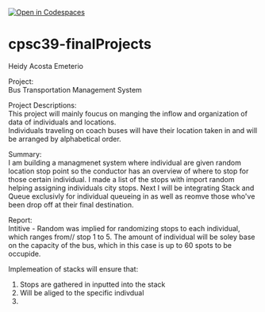 [![Open in Codespaces](https://classroom.github.com/assets/launch-codespace-2972f46106e565e64193e422d61a12cf1da4916b45550586e14ef0a7c637dd04.svg)](https://classroom.github.com/open-in-codespaces?assignment_repo_id=19372422)
# cpsc39-finalProjects
Heidy Acosta Emeterio 

Project:   
Bus Transportation Management System

Project Descriptions:   
This project will mainly foucus on manging the inflow and organization of data of individuals and locations.\
Individuals traveling on coach buses will have their location taken in and will be arranged  by alphabetical order. 

Summary:  
I am building a managmenet system where individual are given random   location stop point so the conductor has an overview of where to stop for those certain individual. I made a list of the stops with import   random helping assigning individuals city stops. Next I will be integrating Stack and Queue exclusivly for individual queueing in as well as reomve those who've been drop off at their final destination.

Report:  
Intitive - Random was implied for randomizing stops to each individual, which ranges from//
stop 1 to 5. The amount of individual will be soley base on the capacity of the bus, which in this case is up to 60 spots to be occupide. 


Implemeation of stacks will ensure that: 
1) Stops are gathered in inputted into the stack 
2) Will be aliged to the specific indivdual 
3) 






